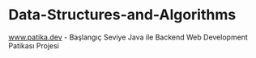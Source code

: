 # Data-Structures-and-Algorithms
www.patika.dev - Başlangıç Seviye Java ile Backend Web Development Patikası Projesi
